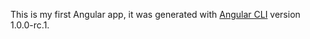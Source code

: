 This is my first Angular app, it was generated with [Angular CLI](https://github.com/angular/angular-cli) version 1.0.0-rc.1.
